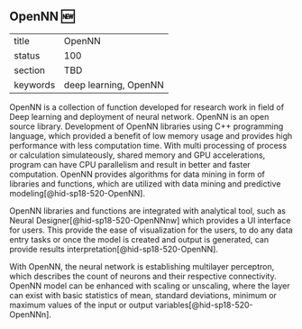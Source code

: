 ﻿## OpenNN :new:


|          |        |
| -------- | ------ |
| title    | OpenNN |
| status   | 100     |
| section  | TBD    |
| keywords | deep learning, OpenNN    |

OpenNN is a collection of function developed for research work in field of 
Deep learning and deployment of neural network. OpenNN is an open 
source library. Development of OpenNN libraries using C++ programming 
language, which provided a benefit of low memory usage and provides high 
performance with less computation time. 
With multi processing of process or calculation simulateously, shared memory 
and GPU accelerations, program can have CPU parallelism and result in better 
and faster computation. OpenNN provides algorithms for data mining in form of 
libraries and functions, which are utilized with data mining and 
predictive modeling[@hid-sp18-520-OpenNN]. 

OpenNN libraries and functions are integrated with analytical tool, such as  
Neural Designer[@hid-sp18-520-OpenNNnw] which provides a UI interface for users.
This provide the ease of visualization for the users, to do any data entry tasks 
or once the model is created and output is generated, can provide results 
interpretation[@hid-sp18-520-OpenNN].

With OpenNN, the neural network is establishing multilayer perceptron, which 
describes the count of neurons and their respective connectivity. OpenNN 
model can be enhanced with scaling or unscaling, where the layer can exist 
with basic statistics of mean, standard deviations, minimum or maximum 
values of the input or output variables[@hid-sp18-520-OpenNNn].
